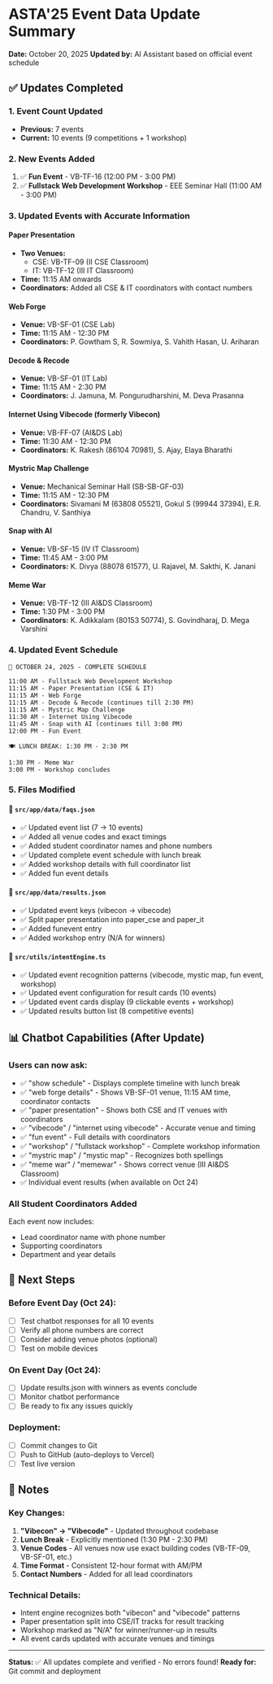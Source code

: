 # ASTA'25 Event Data Update Summary
**Date:** October 20, 2025
**Updated by:** AI Assistant based on official event schedule

## ✅ Updates Completed

### 1. **Event Count Updated**
- **Previous:** 7 events
- **Current:** 10 events (9 competitions + 1 workshop)

### 2. **New Events Added**
1. ✅ **Fun Event** - VB-TF-16 (12:00 PM - 3:00 PM)
2. ✅ **Fullstack Web Development Workshop** - EEE Seminar Hall (11:00 AM - 3:00 PM)

### 3. **Updated Events with Accurate Information**

#### Paper Presentation
- **Two Venues:** 
  - CSE: VB-TF-09 (II CSE Classroom)
  - IT: VB-TF-12 (III IT Classroom)
- **Time:** 11:15 AM onwards
- **Coordinators:** Added all CSE & IT coordinators with contact numbers

#### Web Forge
- **Venue:** VB-SF-01 (CSE Lab)
- **Time:** 11:15 AM - 12:30 PM
- **Coordinators:** P. Gowtham S, R. Sowmiya, S. Vahith Hasan, U. Ariharan

#### Decode & Recode
- **Venue:** VB-SF-01 (IT Lab)
- **Time:** 11:15 AM - 2:30 PM
- **Coordinators:** J. Jamuna, M. Pongurudharshini, M. Deva Prasanna

#### Internet Using Vibecode (formerly Vibecon)
- **Venue:** VB-FF-07 (AI&DS Lab)
- **Time:** 11:30 AM - 12:30 PM
- **Coordinators:** K. Rakesh (86104 70981), S. Ajay, Elaya Bharathi

#### Mystric Map Challenge
- **Venue:** Mechanical Seminar Hall (SB-SB-GF-03)
- **Time:** 11:15 AM - 12:30 PM
- **Coordinators:** Sivamani M (63808 05521), Gokul S (99944 37394), E.R. Chandru, V. Santhiya

#### Snap with AI
- **Venue:** VB-SF-15 (IV IT Classroom)
- **Time:** 11:45 AM - 3:00 PM
- **Coordinators:** K. Divya (88078 61577), U. Rajavel, M. Sakthi, K. Janani

#### Meme War
- **Venue:** VB-TF-12 (III AI&DS Classroom)
- **Time:** 1:30 PM - 3:00 PM
- **Coordinators:** K. Adikkalam (80153 50774), S. Govindharaj, D. Mega Varshini

### 4. **Updated Event Schedule**
```
📅 OCTOBER 24, 2025 - COMPLETE SCHEDULE

11:00 AM - Fullstack Web Development Workshop
11:15 AM - Paper Presentation (CSE & IT)
11:15 AM - Web Forge
11:15 AM - Decode & Recode (continues till 2:30 PM)
11:15 AM - Mystric Map Challenge
11:30 AM - Internet Using Vibecode
11:45 AM - Snap with AI (continues till 3:00 PM)
12:00 PM - Fun Event

🍽️ LUNCH BREAK: 1:30 PM - 2:30 PM

1:30 PM - Meme War
3:00 PM - Workshop concludes
```

### 5. **Files Modified**

#### 📄 `src/app/data/faqs.json`
- ✅ Updated event list (7 → 10 events)
- ✅ Added all venue codes and exact timings
- ✅ Added student coordinator names and phone numbers
- ✅ Updated complete event schedule with lunch break
- ✅ Added workshop details with full coordinator list
- ✅ Added fun event details

#### 📄 `src/app/data/results.json`
- ✅ Updated event keys (vibecon → vibecode)
- ✅ Split paper presentation into paper_cse and paper_it
- ✅ Added funevent entry
- ✅ Added workshop entry (N/A for winners)

#### 📄 `src/utils/intentEngine.ts`
- ✅ Updated event recognition patterns (vibecode, mystic map, fun event, workshop)
- ✅ Updated event configuration for result cards (10 events)
- ✅ Updated event cards display (9 clickable events + workshop)
- ✅ Updated results button list (8 competitive events)

## 📊 Chatbot Capabilities (After Update)

### Users can now ask:
- ✅ "show schedule" - Displays complete timeline with lunch break
- ✅ "web forge details" - Shows VB-SF-01 venue, 11:15 AM time, coordinator contacts
- ✅ "paper presentation" - Shows both CSE and IT venues with coordinators
- ✅ "vibecode" / "internet using vibecode" - Accurate venue and timing
- ✅ "fun event" - Full details with coordinators
- ✅ "workshop" / "fullstack workshop" - Complete workshop information
- ✅ "mystric map" / "mystic map" - Recognizes both spellings
- ✅ "meme war" / "memewar" - Shows correct venue (III AI&DS Classroom)
- ✅ Individual event results (when available on Oct 24)

### All Student Coordinators Added
Each event now includes:
- Lead coordinator name with phone number
- Supporting coordinators
- Department and year details

## 🎯 Next Steps

### Before Event Day (Oct 24):
- [ ] Test chatbot responses for all 10 events
- [ ] Verify all phone numbers are correct
- [ ] Consider adding venue photos (optional)
- [ ] Test on mobile devices

### On Event Day (Oct 24):
- [ ] Update results.json with winners as events conclude
- [ ] Monitor chatbot performance
- [ ] Be ready to fix any issues quickly

### Deployment:
- [ ] Commit changes to Git
- [ ] Push to GitHub (auto-deploys to Vercel)
- [ ] Test live version

## 📝 Notes

### Key Changes:
1. **"Vibecon" → "Vibecode"** - Updated throughout codebase
2. **Lunch Break** - Explicitly mentioned (1:30 PM - 2:30 PM)
3. **Venue Codes** - All venues now use exact building codes (VB-TF-09, VB-SF-01, etc.)
4. **Time Format** - Consistent 12-hour format with AM/PM
5. **Contact Numbers** - Added for all lead coordinators

### Technical Details:
- Intent engine recognizes both "vibecon" and "vibecode" patterns
- Paper presentation split into CSE/IT tracks for result tracking
- Workshop marked as "N/A" for winner/runner-up in results
- All event cards updated with accurate venues and timings

---

**Status:** ✅ All updates complete and verified - No errors found!
**Ready for:** Git commit and deployment
